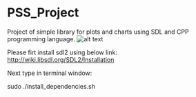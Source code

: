# PSS_Project

Project of simple library for plots and charts using SDL and CPP programming language.
![alt text](https://github.com/[username]/[reponame]/blob/[branch]/image.jpg?raw=true)


Please firt install sdl2 using below link:
http://wiki.libsdl.org/SDL2/Installation

Next type in terminal window:

sudo ./install_dependencies.sh



